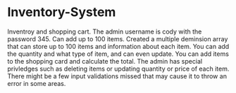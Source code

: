 # Inventory-System
Inventroy and shopping cart. The admin username is cody with the password 345. Can add up to 100 items.
Created a multiple deminsion array that can store up to 100 items and information about each item. You can add the quantity and what type of item, and can even update.
You can add items to the shopping card and calculate the total. The admin has special privledges such as deleting items or updating quantity or price of each item.
There might be a few input validations missed that may cause it to throw an error in some areas.

